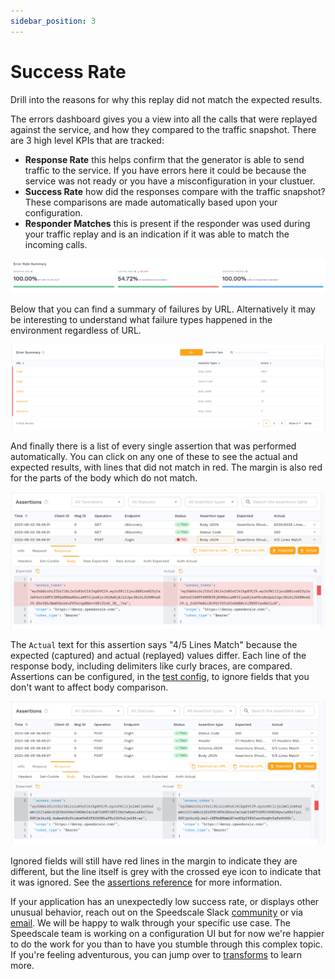 ```yaml
---
sidebar_position: 3
---
```


# Success Rate

Drill into the reasons for why this replay did not match the expected results.

The errors dashboard gives you a view into all the calls that were replayed against the service, and how they compared to the traffic snapshot. There are 3 high level KPIs that are tracked:

* **Response Rate** this helps confirm that the generator is able to send traffic to the service. If you have errors here it could be because the service was not ready or you have a misconfiguration in your clustuer.
* **Success Rate** how did the responses compare with the traffic snapshot? These comparisons are made automatically based upon your configuration.
* **Responder Matches** this is present if the responder was used during your traffic replay and is an indication if it was able to match the incoming calls.

![](./screen-shot-2021-08-13-at-11.52.26-am.png)

Below that you can find a summary of failures by URL. Alternatively it may be interesting to understand what failure types happened in the environment regardless of URL.

![Errors by URL](./screen-shot-2021-08-13-at-11.52.46-am.png)

And finally there is a list of every single assertion that was performed automatically. You can click on any one of these to see the actual and expected results, with lines that did not match in red.  The margin is also red for the parts of the body which do not match.

![assertions diff](./assertions-response-diff.png)

The `Actual` text for this assertion says "4/5 Lines Match" because the expected (captured) and actual (replayed) values differ.  Each line of the response body, including delimiters like curly braces, are compared. Assertions can be configured, in the [test config](/reference/glossary.md#test-config), to ignore fields that you don't want to affect body comparison.

![assertions ignore](./assertions-response-ignore.png)

Ignored fields will still have red lines in the margin to indicate they are different, but the line itself is grey with the crossed eye icon to indicate that it was ignored.  See the [assertions reference](../../reference/configuration/assertions/README.md) for more information.


If your application has an unexpectedly low success rate, or displays other unusual behavior, reach out on the Speedscale Slack [community](https://slack.speedscale.com) or via [email](mailto:support@speedscale.com). We will be happy to walk through your specific use case. The Speedscale team is working on a configuration UI but for now we're happier to do the work for you than to have you stumble through this complex topic. If you're feeling adventurous, you can jump over to [transforms](../../reference/transform-traffic/README.md) to learn more.

